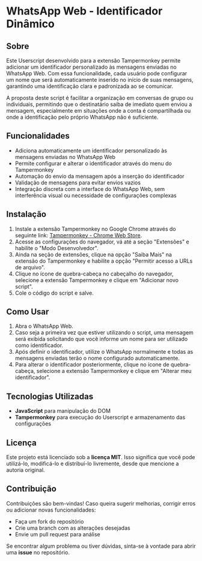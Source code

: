 # WhatsApp Web - Identificador Dinâmico

## Sobre

Este Userscript desenvolvido para a extensão Tampermonkey permite adicionar um identificador personalizado às mensagens enviadas no WhatsApp Web. Com essa funcionalidade, cada usuário pode configurar um nome que será automaticamente inserido no início de suas mensagens, garantindo uma identificação clara e padronizada ao se comunicar.

A proposta deste script é facilitar a organização em conversas de grupo ou individuais, permitindo que o destinatário saiba de imediato quem enviou a mensagem, especialmente em situações onde a conta é compartilhada ou onde a identificação pelo próprio WhatsApp não é suficiente.

## Funcionalidades

- Adiciona automaticamente um identificador personalizado às mensagens enviadas no WhatsApp Web  
- Permite configurar e alterar o identificador através do menu do Tampermonkey  
- Automação do envio da mensagem após a inserção do identificador  
- Validação de mensagens para evitar envios vazios  
- Integração discreta com a interface do WhatsApp Web, sem interferência visual ou necessidade de configurações complexas  

## Instalação

1. Instale a extensão Tampermonkey no Google Chrome através do seguinte link: [Tampermonkey - Chrome Web Store](https://chrome.google.com/webstore/detail/tampermonkey/dhdgffkkebhmkfjojejmpbldmpobfkfo).  
2. Acesse as configurações do navegador, vá até a seção "Extensões" e habilite o "Modo Desenvolvedor".  
3. Ainda na seção de extensões, clique na opção "Saiba Mais" na extensão do Tampermonkey e habilite a opção "Permitir acesso a URLs de arquivo".  
4. Clique no ícone de quebra-cabeça no cabeçalho do navegador, selecione a extensão Tampermonkey e clique em "Adicionar novo script".  
5. Cole o código do script e salve.  

## Como Usar

1. Abra o WhatsApp Web.  
2. Caso seja a primeira vez que estiver utilizando o script, uma mensagem será exibida solicitando que você informe um nome para ser utilizado como identificador.  
3. Após definir o identificador, utilize o WhatsApp normalmente e todas as mensagens enviadas terão o nome configurado automaticamente.  
4. Para alterar o identificador posteriormente, clique no ícone de quebra-cabeça, selecione a extensão Tampermonkey e clique em "Alterar meu identificador".  

## Tecnologias Utilizadas

- **JavaScript** para manipulação do DOM  
- **Tampermonkey** para execução do Userscript e armazenamento das configurações  

## Licença

Este projeto está licenciado sob a **licença MIT**. Isso significa que você pode utilizá-lo, modificá-lo e distribuí-lo livremente, desde que mencione a autoria original.

## Contribuição

Contribuições são bem-vindas! Caso queira sugerir melhorias, corrigir erros ou adicionar novas funcionalidades:

- Faça um fork do repositório  
- Crie uma branch com as alterações desejadas  
- Envie um pull request para análise  

Se encontrar algum problema ou tiver dúvidas, sinta-se à vontade para abrir uma **issue** no repositório.

